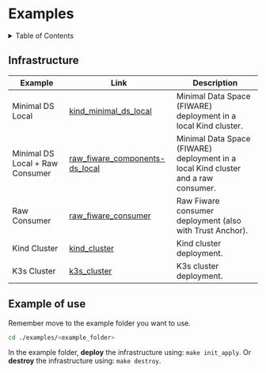 # Examples

<!-- TABLE OF CONTENTS -->
<details>
  <summary>Table of Contents</summary>
  <ol>
    <li>
        <a href="#infrastructure">Infrastructure</a>
    </li>
    <li>
        <a href="#example-of-use">Example of use</a>
    </li>
  </ol>
</details>

## Infrastructure

| Example | Link | Description | 
| ------- | ---- | ----------- |
| Minimal DS Local | [kind_minimal_ds_local](kind_minimal_ds_local/) | Minimal Data Space (FIWARE) deployment in a local Kind cluster. |
| Minimal DS Local + Raw Consumer | [raw_fiware_components-ds_local](raw_fiware_components-ds_local/) | Minimal Data Space (FIWARE) deployment in a local Kind cluster and a raw consumer. |
| Raw Consumer | [raw_fiware_consumer](raw_fiware_consumer/) | Raw Fiware consumer deployment (also with Trust Anchor). |
| Kind Cluster | [kind_cluster](kind_cluster/) | Kind cluster deployment. |
| K3s Cluster | [k3s_cluster](k3s_cluster/) | K3s cluster deployment. |

## Example of use

Remember move to the example folder you want to use.

```bash
cd ./examples/<example_folder>
```

In the example folder, **deploy** the infrastructure using: `make init_apply`. Or **destroy** the infrastructure using: `make destroy`.
